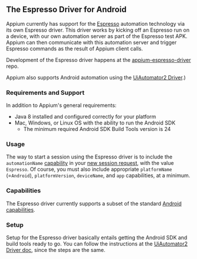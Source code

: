 ## The Espresso Driver for Android

Appium currently has support for the
[Espresso](https://developer.android.com/training/testing/espresso/index.html)
automation technology via its own Espresso driver. This driver works by kicking
off an Espresso run on a device, with our own automation server as part of the
Espresso test APK.  Appium can then communicate with this automation server and
trigger Espresso commands as the result of Appium client calls.

Development of the Espresso driver happens at the
[appium-espresso-driver](https://github.com/appium/appium-espresso-driver)
repo.

Appium also supports Android automation using the
[UiAutomator2 Driver](/docs/en/drivers/android-uiautomator2.md).)

### Requirements and Support

In addition to Appium's general requirements:

* Java 8 installed and configured correctly for your platform
* Mac, Windows, or Linux OS with the ability to run the Android SDK
   * The minimum required Android SDK Build Tools version is 24

### Usage

The way to start a session using the Espresso driver is to include the
`automationName` [capability](#TODO) in your [new session request](#TODO), with
the value `Espresso`. Of course, you must also include appropriate
`platformName` (=`Android`), `platformVersion`, `deviceName`, and `app`
capabilities, at a minimum.

### Capabilities

The Espresso driver currently supports a subset of the standard [Android
capabilities](/docs/en/writing-running-appium/caps.md#android-only).

### Setup

Setup for the Espresso driver basically entails getting the Android SDK and
build tools ready to go. You can follow the instructions at the [UiAutomator2
Driver doc](android-uiautomator2.md#basic-setup), since the steps are the same.
